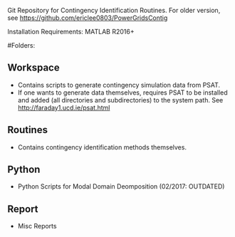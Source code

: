 Git Repository for Contingency Identification Routines. For older version, see https://github.com/ericlee0803/PowerGridsContig

Installation Requirements: 
MATLAB R2016+ 

#Folders:

## Workspace
* Contains scripts to generate contingency simulation data from PSAT. 
* If one wants to generate data themselves, requires PSAT to be installed and added (all directories and subdirectories) to the system path. See http://faraday1.ucd.ie/psat.html
 
## Routines 
* Contains contingency identification methods themselves. 

## Python
* Python Scripts for Modal Domain Deomposition (02/2017: OUTDATED)

## Report
* Misc Reports 



